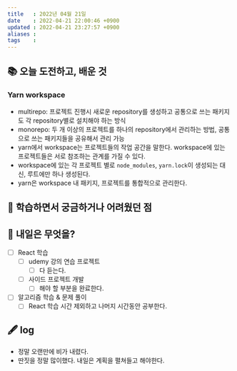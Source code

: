 ```yaml
---
title   : 2022년 04월 21일 
date    : 2022-04-21 22:00:46 +0900
updated : 2022-04-21 23:27:57 +0900
aliases : 
tags    : 
---
```

## 📚 오늘 도전하고, 배운 것
### Yarn workspace
- multirepo: 프로젝트 진행시 새로운 repository를 생성하고 공통으로 쓰는 패키지도 각 repository별로 설치해야 하는 방식
- monorepo: 두 개 이상의 프로젝트를 하나의 repository에서 관리하는 방법, 공통으로 쓰는 패키지들을 공유해서 관리 가능
- yarn에서 workspace는 프로젝트들의 작업 공간을 말한다. workspace에 있는 프로젝트들은 서로 참조하는 관계를 가질 수 있다.
- workspace에 있는 각 프로젝트 별로 `node_modules`, `yarn.lock`이 생성되는 대신, 루트에만 하나 생성된다.
- yarn은 workspace 내 패키지, 프로젝트를 통합적으로 관리한다.

## 🤔 학습하면서 궁금하거나 어려웠던 점 


## 🌅 내일은 무엇을?
- [ ] React 학습
	- [ ] udemy 강의 연습 프로젝트
		- [ ] 다 듣는다.
	- [ ] 사이드 프로젝트 개발
		- [ ] 해야 할 부분을 완료한다.
- [ ] 알고리즘 학습 & 문제 풀이
	- [ ] React 학습 시간 제외하고 나머지 시간동안 공부한다.

## 🖋 log
- 정말 오랜만에 비가 내렸다. 
- 딴짓을 정말 많이했다. 내일은 계획을 펼쳐들고 해야한다.
